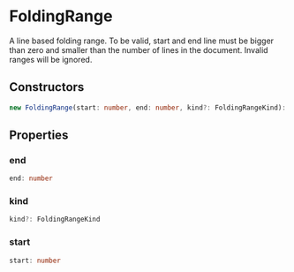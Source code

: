 # FoldingRange

A line based folding range. To be valid, start and end line must be bigger than zero and smaller than the number of lines in the document. Invalid ranges will be ignored.

## Constructors

```typescript
new FoldingRange(start: number, end: number, kind?: FoldingRangeKind): FoldingRange
```

## Properties

### end

```typescript
end: number
```

### kind

```typescript
kind?: FoldingRangeKind
```

### start

```typescript
start: number
```

[FoldingRangeKind]: FoldingRangeKind.md
